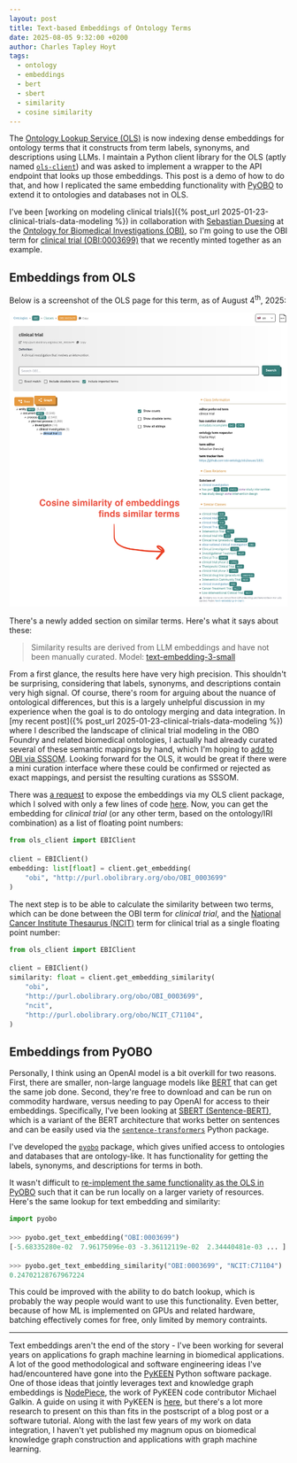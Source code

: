 ```yaml
---
layout: post
title: Text-based Embeddings of Ontology Terms
date: 2025-08-05 9:32:00 +0200
author: Charles Tapley Hoyt
tags:
  - ontology
  - embeddings
  - bert
  - sbert
  - similarity
  - cosine similarity
---
```


The [Ontology Lookup Service (OLS)](https://www.ebi.ac.uk/ols4/) is now indexing
dense embeddings for ontology terms that it constructs from term labels,
synonyms, and descriptions using LLMs. I maintain a Python client library for
the OLS (aptly named [`ols-client`](https://github.com/cthoyt/ols-client)) and
was asked to implement a wrapper to the API endpoint that looks up those
embeddings. This post is a demo of how to do that, and how I replicated the same
embedding functionality with [PyOBO](https://github.com/biopragmatics/pyobo) to
extend it to ontologies and databases not in OLS.

I've been [working on modeling clinical
trials]({% post_url 2025-01-23-clinical-trials-data-modeling %}) in
collaboration with [Sebastian Duesing](https://github.com/sebastianduesing) at
the [Ontology for Biomedical Investigations (OBI)](https://bioregistry.io/obi),
so I'm going to use the OBI term for
[clinical trial (OBI:0003699)](https://www.ebi.ac.uk/ols4/ontologies/obi/classes/http%253A%252F%252Fpurl.obolibrary.org%252Fobo%252FOBI_0003699)
that we recently minted together as an example.

## Embeddings from OLS

Below is a screenshot of the OLS page for this term, as of August
4<sup>th</sup>, 2025:

![ols-clinical-trial-2025-08-04.png](/img/ols-clinical-trial-2025-08-04.png)

There's a newly added section on similar terms. Here's what it says about these:

> Similarity results are derived from LLM embeddings and have not been manually
> curated. Model:
> [text-embedding-3-small](https://platform.openai.com/docs/models/text-embedding-3-small)

From a first glance, the results here have very high precision. This shouldn't
be surprising, considering that labels, synonyms, and descriptions contain very
high signal. Of course, there's room for arguing about the nuance of ontological
differences, but this is a largely unhelpful discussion in my experience when
the goal is to do ontology merging and data integration. In [my recent
post]({% post_url 2025-01-23-clinical-trials-data-modeling %}) where I described
the landscape of clinical trial modeling in the OBO Foundry and related
biomedical ontologies, I actually had already curated several of these semantic
mappings by hand, which I'm hoping to
[add to OBI via SSSOM](https://github.com/obi-ontology/obi/issues/1893). Looking
forward for the OLS, it would be great if there were a mini curation interface
where these could be confirmed or rejected as exact mappings, and persist the
resulting curations as SSSOM.

There was [a request](https://github.com/cthoyt/ols-client/issues/9) to expose
the embeddings via my OLS client package, which I solved with only a few lines
of code [here](https://github.com/cthoyt/ols-client/pull/10/files). Now, you can
get the embedding for _clinical trial_ (or any other term, based on the
ontology/IRI combination) as a list of floating point numbers:

```python
from ols_client import EBIClient

client = EBIClient()
embedding: list[float] = client.get_embedding(
    "obi", "http://purl.obolibrary.org/obo/OBI_0003699"
)
```

The next step is to be able to calculate the similarity between two terms, which
can be done between the OBI term for _clinical trial_, and the
[National Cancer Institute Thesaurus (NCIT)](https://bioregistry.io/ncit) term
for clinical trial as a single floating point number:

```python
from ols_client import EBIClient

client = EBIClient()
similarity: float = client.get_embedding_similarity(
    "obi",
    "http://purl.obolibrary.org/obo/OBI_0003699",
    "ncit",
    "http://purl.obolibrary.org/obo/NCIT_C71104",
)
```

## Embeddings from PyOBO

Personally, I think using an OpenAI model is a bit overkill for two reasons.
First, there are smaller, non-large language models like
[BERT](https://huggingface.co/docs/transformers/en/model_doc/bert) that can get
the same job done. Second, they're free to download and can be run on commodity
hardware, versus needing to pay OpenAI for access to their embeddings.
Specifically, I've been looking at [SBERT (Sentence-BERT)](https://sbert.net),
which is a variant of the BERT architecture that works better on sentences and
can be easily used via the
[`sentence-transformers`](https://pypi.org/project/sentence-transformers/)
Python package.

I've developed the [`pyobo`](https://github.com/biopragmatics/pyobo) package,
which gives unified access to ontologies and databases that are ontology-like.
It has functionality for getting the labels, synonyms, and descriptions for
terms in both.

It wasn't difficult to
[re-implement the same functionality as the OLS in PyOBO](https://github.com/biopragmatics/pyobo/pull/412)
such that it can be run locally on a larger variety of resources. Here's the
same lookup for text embedding and similarity:

```python
import pyobo

>>> pyobo.get_text_embedding("OBI:0003699")
[-5.68335280e-02  7.96175096e-03 -3.36112119e-02  2.34440481e-03 ... ]

>>> pyobo.get_text_embedding_similarity("OBI:0003699", "NCIT:C71104")
0.24702128767967224
```

This could be improved with the ability to do batch lookup, which is probably
the way people would want to use this functionality. Even better, because of how
ML is implemented on GPUs and related hardware, batching effectively comes for
free, only limited by memory contraints.

---

Text embeddings aren't the end of the story - I've been working for several
years on applications fo graph machine learning in biomedical applications. A
lot of the good methodological and software engineering ideas I've
had/encountered have gone into the [PyKEEN](https://github.com/pykeen/pykeen)
Python software package. One of those ideas that jointly leverages text and
knowledge graph embeddings is [NodePiece](https://arxiv.org/abs/2106.12144), the
work of PyKEEN code contributor Michael Galkin. A guide on using it with PyKEEN
is [here](https://pykeen.readthedocs.io/en/stable/tutorial/inductive_lp.html),
but there's a lot more research to present on this than fits in the postscript
of a blog post or a software tutorial. Along with the last few years of my work
on data integration, I haven't yet published my magnum opus on biomedical
knowledge graph construction and applications with graph machine learning.
